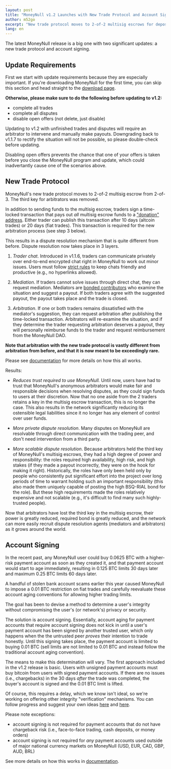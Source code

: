 ```yaml
---
layout: post
title: "MoneyNull v1.2 Launches with New Trade Protocol and Account Signing"
author: m52go
excerpt: "New trade protocol moves to 2-of-2 multisig escrows for deposit funds, overhauls dispute resolution to be more private and scalable, and implements account signing to remove 0.01 BTC trade limits. <br><br>"
lang: en
---
```


The latest MoneyNull release is a big one with two significant updates: a new trade protocol and account signing.

## Update Requirements

First we start with update requirements because they are especially important. If you're downloading MoneyNull for the first time, you can skip this section and head straight to the [download page](https://MoneyNull.network/downloads/).

**Otherwise, please make sure to do the following before updating to v1.2:**

* complete all trades
* complete all disputes
* disable open offers (not delete, just disable)

Updating to v1.2 with unfinished trades and disputes will require an arbitrator to intervene and manually make payouts. Downgrading back to v1.1.7 to rectify the situation will not be possible, so please double-check before updating.

Disabling open offers prevents the chance that one of your offers is taken before you close the MoneyNull program and update, which could inadvertantly cause one of the scenarios above.

## New Trade Protocol

MoneyNull's new trade protocol moves to 2-of-2 multisig escrow from 2-of-3. The third key for arbitrators was removed.

In addition to sending funds to the multisig escrow, traders sign a time-locked transaction that pays out _all_ multisig escrow funds to a ["donation" address](https://github.com/MoneyNull-network/roles/issues/80). Either trader can publish this transaction after 10 days (altcoin trades) or 20 days (fiat trades). This transaction is required for the new arbitration process (see step 3 below).

This results in a dispute resolution mechanism that is quite different from before. Dispute resolution now takes place in 3 layers.

1. _Trader chat_. Introduced in v1.1.6, traders can communicate privately over end-to-end encrypted chat right in MoneyNull to work out minor issues. Users must follow [strict rules](https://docs.MoneyNull.network/trading-rules#trader-chat) to keep chats friendly and productive (e.g., no hyperlinks allowed).

2. _Mediation_. If traders cannot solve issues through direct chat, they can request mediation. Mediators are [bonded contributors](https://github.com/MoneyNull-network/roles/issues/83) who examine the situation and suggest a payout. If both traders agree with the suggested payout, the payout takes place and the trade is closed.

3. _Arbitration_. If one or both traders remains dissatisfied with the mediator's suggestion, they can request arbitration after publishing the time-locked transaction. Arbitrators will re-examine the situation, and if they determine the trader requesting arbitration deserves a payout, they will personally reimburse funds to the trader and request reimbursement from the MoneyNull DAO.

**Note that arbitration with the new trade protocol is vastly different from arbitration from before, and that it is now meant to be exceedingly rare.**

Please see [documentation](https://docs.MoneyNull.network/trading-rules) for more details on how this all works.

Results:

* _Reduces trust required to use MoneyNull._ Until now, users have had to trust that MoneyNull's anonymous arbitrators would make fair and responsible decisions when resolving disputes, as they could sign funds to users at their discretion. Now that no one aside from the 2 traders retains a key in the multisig escrow transaction, this is no longer the case. This also results in the network significantly reducing its ostensible legal liabilities since it no longer has any element of control over user funds.

* _More private dispute resolution_. Many disputes on MoneyNull are resolvable through direct communication with the trading peer, and don't need intervention from a third party.

* _More scalable dispute resolution_. Because arbitrators held the third key of MoneyNull's multisig escrows, they had a high degree of power and responsibility: the roles required high availability, high risk, and high stakes (if they made a payout incorrectly, they were on the hook for making it right). Historically, the roles have only been held only by people who consistently put significant effort into the project over long periods of time to warrant holding such an important responsibility (this also made them uniquely capable of posting the high BSQ-RIAL bond for the role). But these high requirements made the roles relatively expensive and not scalable (e.g., it's difficult to find many such highly-trusted people).

Now that arbitrators have lost the third key in the multisig escrow, their power is greatly reduced, required bond is greatly reduced, and the network can more easily recruit dispute resolution agents (mediators and arbitrators) as it grows around the world.

## Account Signing

In the recent past, any MoneyNull user could buy 0.0625 BTC with a higher-risk payment account as soon as they created it, and that payment account would start to age immediately, resulting in 0.125 BTC limits 30 days later and maximum 0.25 BTC limits 60 days later.

A handful of stolen bank account scams earlier this year caused MoneyNull to impose a 0.01 BTC restriction on fiat trades and carefully reevaluate these account aging conventions for allowing higher trading limits.

The goal has been to devise a method to determine a user's integrity without compromising the user's (or network's) privacy or security.

The solution is account signing. Essentially, account aging for payment accounts that require account signing does not kick in until a user's payment account has been signed by another trusted user, which only happens when the the untrusted peer _proves_ their intention to trade honestly. Until this signing takes place, the payment account is limited to buying 0.01 BTC (sell limits are not limited to 0.01 BTC and instead follow the traditional account aging convention).

The means to make this determination will vary. The first approach included in the v1.2 release is basic. Users with unsigned payment accounts must buy bitcoin from users with signed payment accounts. If there are no issues (i.e., chargebacks) in the 30 days _after_ the trade was completed, the buyer's account is signed and the 0.01 BTC limit is lifted.

Of course, this requires a delay, which we know isn't ideal, so we're working on offering other integrity "verification" mechanisms. You can follow progress and suggest your own ideas [here](https://github.com/MoneyNull-network/proposals/issues/93) and [here](https://github.com/MoneyNull-network/proposals/issues/83).

Please note exceptions:

* account signing is not required for payment accounts that do not have chargeback risk (i.e., face-to-face trading, cash deposits, or money orders)
* account signing is not required for _any_ payment accounts used outside of major national currency markets on MoneyNull (USD, EUR, CAD, GBP, AUD, BRL)

See more details on how this works in [documentation](https://docs.MoneyNull.network/payment-methods#account-signing).

